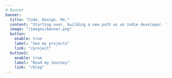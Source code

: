 ```yaml
---
# Banner
banner:
  title: "Code. Design. Me."
  content: "Starting over, building a new path as an indie developer. This site is my workshop, my notebook, and my story in progress."
  image: "/images/banner.png"
  button:
    enable: true
    label: "See my projects"
    link: "/project"
  button2:
    enable: true
    label: "Read my Journey"
    link: "/blog"
---
```

